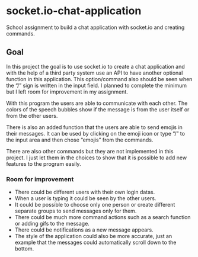 # socket.io-chat-application
School assignment to build a chat application with socket.io and creating commands.

## Goal
In this project the goal is to use socket.io to create a chat application and with the help of a third party system use an API to have another optional function in this application. This option/command also should be seen when the “/” sign is written in the input field. I planned to complete the minimum but I left room for improvement in my assignment.  

With this program the users are able to communicate with each other. The colors of the speech bubbles show if the message is from the user itself or from the other users.

There is also an added function that the users are able to send emojis in their messages. It can be used by clicking on the emoji icon or type “/” to the input area and then chose “emojis” from the commands. 

There are also other commands but they are not implemented in this project. I just let them in the choices to show that it is possible to add new features to the program easily. 

### Room for improvement
*	There could be different users with their own login datas.
*	When a user is typing it could be seen by the other users.
*	It could be possible to choose only one person or create different separate groups to send messages only for them.
*	There could be much more command actions such as a search function or adding gifs to the message.
*	There could be notifications as a new message appears.
*	The style of the application could also be more accurate, just an example that the messages could automatically scroll down to the bottom.